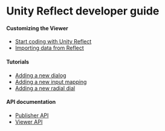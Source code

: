 # Unity Reflect developer guide

<!--<h4 class="red">Introduction</h2>-->

#### Customizing the Viewer

* [Start coding with Unity Reflect](DevIntro.md)
* [Importing data from Reflect](PackageSync.md)

#### Tutorials

* [Adding a new dialog](NewDialog.md)
* [Adding a new input mapping](NewMapping.md)
* [Adding a new radial dial](NewRadial.md)

#### API documentation

* [Publisher API](../../api/)
* [Viewer API](https://docs.unity3d.com/reflect/1.3/viewerapi/index.html)

<!--
* Reflect packages
* Importing data to the Unity Editor
* Customizing the Viewer
* Creating custom pipelines (> Viewer API)

* [Installing the Reflect package](PackageInstall.md)


## Reflect packages

## Viewer API
-->
